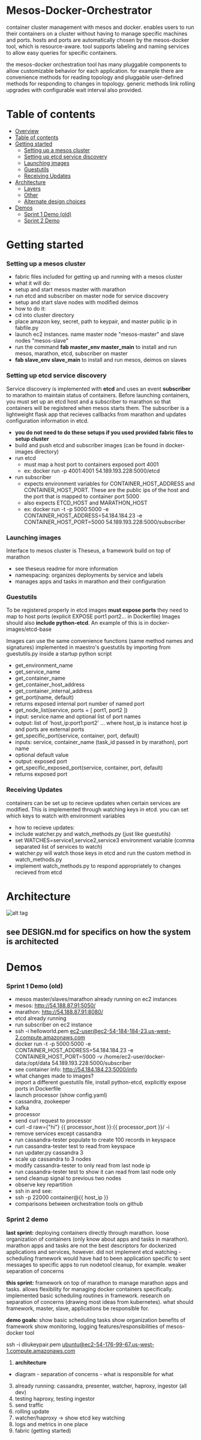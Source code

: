 Mesos-Docker-Orchestrator
=========================

container cluster management with mesos and docker. enables users to run their containers on a cluster without having to manage specific machines and ports.
hosts and ports are automatically chosen by the mesos-docker tool, which is resource-aware. tool supports labeling and naming services
to allow easy queries for specific containers. 

the mesos-docker orchestration tool has many pluggable components to allow customizable behavior for each application.
for example there are convenience methods for reading topology and pluggable user-defined methods for responding to changes
in topology. generic methods link rolling upgrades with configurable wait interval also provided.

# Table of contents

- [Overview](#mesos-docker-orchestrator)
- [Table of contents](#table-of-contents)
- [Getting started](#getting-started)
	- [Setting up a mesos cluster](#setting-up-a-mesos-cluster)
	- [Setting up etcd service discovery](#setting-up-etcd-service-discovery)
	- [Launching images](#launching-images)
	- [Guestutils](#guestutils)
	- [Receiving Updates](#receiving-updates)
- [Architecture](#architecture)
	- [Layers](#layers)
	- [Other](#separation-of-concerns)
	- [Alternate design choices](#alternate-design-choices)
- [Demos](#demos)
	- [Sprint 1 Demo (old)](#sprint-1-demo-old)
	- [Sprint 2 Demo](#sprint-2-demo)

# Getting started


### Setting up a mesos cluster
* fabric files included for getting up and running with a mesos cluster
* what it will do:
 * setup and start mesos master with marathon
 * run etcd and subscriber on master node for service discovery
 * setup and start slave nodes with modified deimos 
* how to do it:
 * cd into cluster directory
 * place amazon key, secret, path to keypair, and master public ip in fabfile.py
 * launch ec2 instances. name master node "mesos-master" and slave nodes "mesos-slave"
 * run the command __fab master_env master_main__ to install and run mesos, marathon, etcd, subscriber on master
 * __fab slave_env slave_main__ to install and run mesos, deimos on slaves


### Setting up etcd service discovery
Service discovery is implemented with __etcd__ and uses an event __subscriber__ to marathon to maintain status of containers. 
Before launching containers, you must set up an etcd host and a subscriber to marathon so that containers will be registered when mesos starts them.
The subscriber is a lightweight flask app that recieves callbacks from marathon and updates configuration information in etcd.
* __you do not need to do these setups if you used provided fabric files to setup cluster__
* build and push etcd and subscriber images (can be found in docker-images directory)
* run etcd
  * must map a host port to containers exposed port 4001 
  * ex: docker run -p 4001:4001 54.189.193.228:5000/etcd
* run subscriber
  * expects environment variables for CONTAINER_HOST_ADDRESS and CONTAINER_HOST_PORT. These are the public ips of the host and the port that is mapped to container port 5000
  * also expects ETCD_HOST and MARATHON_HOST
  * ex: docker run -t -p 5000:5000 -e CONTAINER_HOST_ADDRESS=54.184.184.23 -e CONTAINER_HOST_PORT=5000 54.189.193.228:5000/subscriber

### Launching images
Interface to mesos cluster is Theseus, a framework build on top of marathon
* see theseus readme for more information
* namespacing: organizes deployments by service and labels
* manages apps and tasks in marathon and their configuration

### Guestutils

To be registered properly in etcd images __must expose ports__ they need to map to host ports (explicit EXPOSE port1 port2... in Dockerfile)
Images should also __include python-etcd__. An example of this is in docker-images/etcd-base

Images can use the same convenience functions (same method names and signatures) implemented in maestro's guestutils by importing from guestutils.py inside a startup python script
* get_environment_name
* get_service_name
* get_container_name
* get_container_host_address
* get_container_internal_address
* get_port(name, default)
 * returns exposed internal port number of named port
* get_node_list(service, ports = [ port1, port2 ])
 * input: service name and optional list of port names
 * output: list of 'host_ip:port1:port2' ... where host_ip is instance host ip and ports are external ports
* get_specific_port(service, container, port, default)
 * inputs: service, container_name (task_id passed in by marathon), port name
 * optional default value
 * output: exposed port
* get_specific_exposed_port(service, container, port, default)
 * returns exposed port

### Receiving Updates
containers can be set up to recieve updates when certain services are modified. This is implemented through watching keys in etcd. you can set
which keys to watch with environment variables
* how to recieve updates:
 * include watcher.py and watch_methods.py (just like guestutils)
 * set WATCHES=service1,service2,service3 environment variable (comma separated list of services to watch)
 * watcher.py will watch those keys in etcd and run the custom method in watch_methods.py
 * implement watch_methods.py to respond appropriately to changes recieved from etcd

# Architecture
![alt tag](comparisons/mesos-kub.png)

## see DESIGN.md for specifics on how the system is architected

# Demos

### Sprint 1 Demo (old)
* mesos master/slaves/marathon already running on ec2 instances
 * mesos: http://54.188.87.91:5050/
 * marathon: http://54.188.87.91:8080/
* etcd already running
* run subscriber on ec2 instance
 * ssh -i helloworld.pem ec2-user@ec2-54-184-184-23.us-west-2.compute.amazonaws.com
 * docker run -t -p 5000:5000 -e CONTAINER_HOST_ADDRESS=54.184.184.23 -e CONTAINER_HOST_PORT=5000 -v /home/ec2-user/docker-data:/opt/data 54.189.193.228:5000/subscriber
 * see container info: http://54.184.184.23:5000/info
* what changes made to images?
 * import a different guestutils file, install python-etcd, explicitly expose ports in Dockerfile
* launch processor (show config.yaml)
 * cassandra, zookeeper
 * kafka
 * processor
 * send curl request to processor 
 * curl -d raw={"hi"} {{ processor_host }}:{{ processor_port }}/ -i
* remove services except cassandra
* run cassandra-tester populate to create 100 records in keyspace
* run cassandra-tester test to read from keyspace
* run updater.py cassandra 3 
 * scale up cassandra to 3 nodes
* modify cassandra-tester to only read from last node ip
 * run cassandra-tester test to show it can read from last node only
* send cleanup signal to previous two nodes
 * observe key repartition
 * ssh in and see:
 * ssh -p 22000 container@{{ host_ip }}
* comparisons between orchestration tools on github

### Sprint 2 demo

__last sprint:__ deploying containers directly through marathon. loose organization of containers (only know about 
apps and tasks in marathon). marathon apps and tasks are not the best descriptors for dockerized applications and services, however.
did not implement etcd watching - scheduling framework would have had to been application specific to sent messages to specific apps to run nodetool cleanup, for example. 
weaker separation of concerns

__this sprint:__ framework on top of marathon to manage marathon apps and tasks. allows flexibility for managing docker containers
specifically. implemented basic scheduling routines in framework. research on separation of concerns (drawing most ideas from kubernetes).
what should framework, master, slave, applications be responsible for.

__demo goals:__
show basic scheduling tasks
show organization benefits of framework
show monitoring, logging features/responsibilities of mesos-docker tool

ssh -i dliukeypair.pem ubuntu@ec2-54-176-99-67.us-west-1.compute.amazonaws.com

1. __architecture__
  * diagram - separation of concerns - what is responsible for what
3. already running: cassandra, presenter, watcher, haproxy, ingestor (all dev)
3. testing haproxy, testing ingestor
4. send traffic
5. rolling update
6. watcher/haproxy -> show etcd key watching
7. logs and metrics in one place
8. fabric (getting started)

